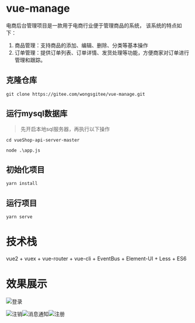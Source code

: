 # vue-manage

电商后台管理项目是一款用于电商行业便于管理商品的系统， 该系统的特点如下：
 1. 商品管理：支持商品的添加、编辑、删除、分类等基本操作
 2. 订单管理：提供订单列表、订单详情、发货处理等功能，方便商家对订单进行管理和跟踪。

## 克隆仓库
```
git clone https://gitee.com/wongsgitee/vue-manage.git

```
## 运行mysql数据库
> 先开启本地sql服务器，再执行以下操作
```
cd vueShop-api-server-master

node .\app.js
```

## 初始化项目
```
yarn install
```

## 运行项目
```
yarn serve
```

# 技术栈
vue2 + vuex + vue-router + vue-cli + EventBus + Element-UI + Less + ES6

# 效果展示

![登录](https://cdn.jsdelivr.net/gh/abc123-tt/vue-manage@master/%E7%99%BB%E5%BD%95.jpg)

![注销](https://cdn.jsdelivr.net/gh/abc123-tt/vue-manage@master/%E6%B3%A8%E9%94%80.jpg)![消息通知](https://cdn.jsdelivr.net/gh/abc123-tt/vue-manage@master/%E6%B6%88%E6%81%AF%E9%80%9A%E7%9F%A5.jpg)![注册](https://cdn.jsdelivr.net/gh/abc123-tt/vue-manage@master/%E6%B3%A8%E5%86%8C.jpg)
